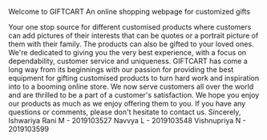 Welcome to GIFTCART
An online shopping webpage for customized gifts
 
 Your one stop source for different customised 
 products where customers can add pictures of their
 interests that can be quotes or a portrait picture
 of them with their family. The products can also be
 gifted to your loved ones. We're dedicated to 
 giving you the very best experience, with a focus 
 on  dependability, customer service and uniqueness.
 GIFTCART has come a long way from its beginnings 
 with our passion for providing the best equipment 
 for gifting customised products to turn hard work 
 and inspiration into to a booming online store. We
 now serve customers all over the world and are 
 thrilled to be a part of a customer's satisfaction.
 We hope you enjoy our products as much as we enjoy
 offering them to you. If you have any questions or
 comments, please don't hesitate to contact us.
 Sincerely,
 Ishwariya Rani M - 2019103527
 Navvya L         - 2019103548
 Vishnupriya N    - 2019103599
